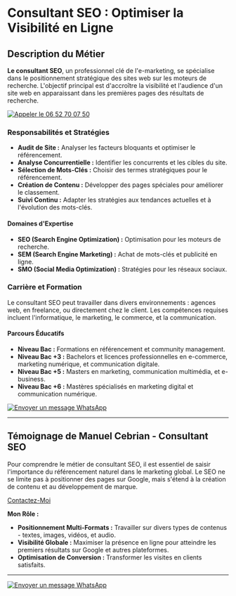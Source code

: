 # Consultant SEO : Optimiser la Visibilité en Ligne

## Description du Métier

**Le consultant SEO**, un professionnel clé de l'e-marketing, se spécialise dans le positionnement stratégique des sites web sur les moteurs de recherche. L'objectif principal est d'accroître la visibilité et l'audience d'un site web en apparaissant dans les premières pages des résultats de recherche.

[![Appeler le 06 52 70 07 50](https://img.shields.io/badge/-Appeler%20le%2006%2052%2070%2007%2050-blue?style=for-the-badge)](tel://+33652700750)

### Responsabilités et Stratégies

- **Audit de Site :** Analyser les facteurs bloquants et optimiser le référencement.
- **Analyse Concurrentielle :** Identifier les concurrents et les cibles du site.
- **Sélection de Mots-Clés :** Choisir des termes stratégiques pour le référencement.
- **Création de Contenu :** Développer des pages spéciales pour améliorer le classement.
- **Suivi Continu :** Adapter les stratégies aux tendances actuelles et à l'évolution des mots-clés.

#### Domaines d'Expertise

- **SEO (Search Engine Optimization) :** Optimisation pour les moteurs de recherche.
- **SEM (Search Engine Marketing) :** Achat de mots-clés et publicité en ligne.
- **SMO (Social Media Optimization) :** Stratégies pour les réseaux sociaux.

### Carrière et Formation

Le consultant SEO peut travailler dans divers environnements : agences web, en freelance, ou directement chez le client. Les compétences requises incluent l'informatique, le marketing, le commerce, et la communication.

#### Parcours Éducatifs

- **Niveau Bac :** Formations en référencement et community management.
- **Niveau Bac +3 :** Bachelors et licences professionnelles en e-commerce, marketing numérique, et communication digitale.
- **Niveau Bac +5 :** Masters en marketing, communication multimédia, et e-business.
- **Niveau Bac +6 :** Mastères spécialisés en marketing digital et communication numérique.

[![Envoyer un message WhatsApp](https://img.shields.io/badge/-Envoyer%20un%20message%20WhatsApp-blue?style=for-the-badge)](https://wa.me/33652700750?text=Je%20souhaite%20contacter%20un%20Consultant%20Seo)

---

## Témoignage de Manuel Cebrian - Consultant SEO

Pour comprendre le métier de consultant SEO, il est essentiel de saisir l'importance du référencement naturel dans le marketing global. Le SEO ne se limite pas à positionner des pages sur Google, mais s'étend à la création de contenu et au développement de marque.

[Contactez-Moi](https://consultant.net.fr/contact)


**Mon Rôle :**

- **Positionnement Multi-Formats :** Travailler sur divers types de contenus - textes, images, vidéos, et audio.
- **Visibilité Globale :** Maximiser la présence en ligne pour atteindre les premiers résultats sur Google et autres plateformes.
- **Optimisation de Conversion :** Transformer les visites en clients satisfaits.

---

[![Envoyer un message WhatsApp](https://img.shields.io/badge/-Envoyer%20un%20message%20WhatsApp-blue?style=for-the-badge)](https://wa.me/33652700750?text=Je%20souhaite%20contacter%20un%20Consultant%20Seo)
